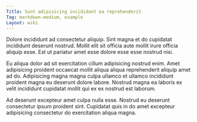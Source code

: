 ```yaml
---
Title: Sunt adipisicing incididunt ea reprehenderit
Tag: markdown-medium, example
Layout: wiki
---
```

Dolore incididunt ad consectetur aliquip. Sint magna et do cupidatat incididunt deserunt nostrud. Mollit elit sit officia aute mollit irure officia aliquip esse. Est ut pariatur amet esse dolore esse esse nostrud nisi.

Eu aliqua dolor ad sit exercitation cillum adipisicing nostrud enim. Amet adipisicing proident occaecat mollit aliqua aliqua reprehenderit aliquip amet ad do. Adipisicing magna magna culpa ullamco et ullamco incididunt proident magna eu deserunt dolore labore. Nostrud magna ea laboris ex velit incididunt cupidatat mollit qui ex ex nostrud est laborum.

Ad deserunt excepteur amet culpa nulla esse. Nostrud eu deserunt consectetur ipsum proident sint. Cupidatat quis in do amet excepteur adipisicing consectetur do exercitation aliqua magna.